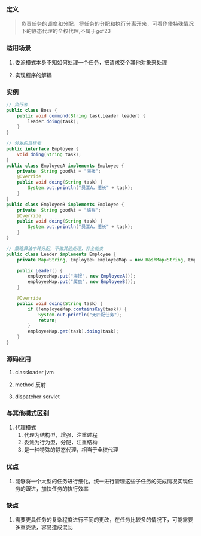 ### 定义

> 负责任务的调度和分配，将任务的分配和执行分离开来，可看作使特殊情况下的静态代理的全权代理,不属于gof23



### 适用场景

1. 委派模式本身不知如何处理一个任务，把请求交个其他对象来处理

2. 实现程序的解耦

   

### 实例

```java
// 执行者
public class Boss {
    public void commond(String task,Leader leader) {
        leader.doing(task);
    }
}

// 分发的目标者
public interface Employee {
    void doing(String task);
}
public class EmployeeA implements Employee {
    private  String goodAt = "海报";
    @Override
    public void doing(String task) {
        System.out.println("员工A，擅长" + task);
    }
}
public class EmployeeB implements Employee {
    private  String goodAt = "编程";
    @Override
    public void doing(String task) {
        System.out.println("员工A，擅长" + task);
    }
}

// 策略算法中转分配，不做其他处理，非全能类
public class Leader implements Employee {
    private Map<String, Employee> employeeMap = new HashMap<String, Employee>();

    public Leader() {
        employeeMap.put("海报", new EmployeeA());
        employeeMap.put("爬虫", new EmployeeB());
    }

    @Override
    public void doing(String task) {
        if (!employeeMap.containsKey(task)) {
            System.out.println("无匹配任务");
            return;
        }
        employeeMap.get(task).doing(task);
    }
}
```



### 源码应用

1. classloader jvm

2. method 反射

3. dispatcher servlet

   

### 与其他模式区别

1. 代理模式
   1. 代理为结构型，增强，注重过程
   2. 委派为行为型，分配，注重结构
   3. 是一种特殊的静态代理，相当于全权代理



### 优点

1. 能够将一个大型的任务进行细化，统一进行管理这些子任务的完成情况实现任务的跟进，加快任务的执行效率

   

### 缺点

1. 需要更具任务的复杂程度进行不同的更改，在任务比较多的情况下，可能需要多重委派，容易造成混乱